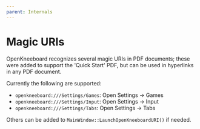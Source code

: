 ```yaml
---
parent: Internals
---
```


# Magic URIs

OpenKneeboard recognizes several magic URIs in PDF documents; these were added to support the 'Quick Start' PDF, but can be
used in hyperlinks in any PDF document.

Currently the following are supported:

* `openkneeboard:///Settings/Games`: Open Settings -> Games
* `openkneeboard:///Settings/Input`: Open Settings -> Input
* `openkneeboard:///Settings/Tabs`: Open Settings -> Tabs

Others can be added to `MainWindow::LaunchOpenKneeboardURI()` if needed.
